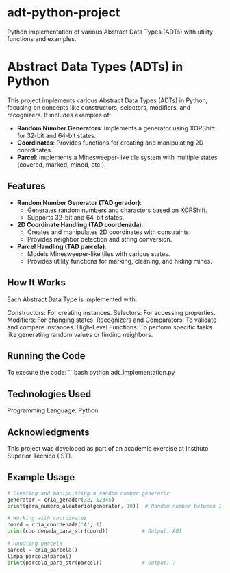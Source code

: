 # adt-python-project
Python implementation of various Abstract Data Types (ADTs) with utility functions and examples.
# Abstract Data Types (ADTs) in Python

This project implements various Abstract Data Types (ADTs) in Python, focusing on concepts like constructors, selectors, modifiers, and recognizers. It includes examples of:
- **Random Number Generators**: Implements a generator using XORShift for 32-bit and 64-bit states.
- **Coordinates**: Provides functions for creating and manipulating 2D coordinates.
- **Parcel**: Implements a Minesweeper-like tile system with multiple states (covered, marked, mined, etc.).

## Features
- **Random Number Generator (TAD gerador)**:
  - Generates random numbers and characters based on XORShift.
  - Supports 32-bit and 64-bit states.
- **2D Coordinate Handling (TAD coordenada)**:
  - Creates and manipulates 2D coordinates with constraints.
  - Provides neighbor detection and string conversion.
- **Parcel Handling (TAD parcela)**:
  - Models Minesweeper-like tiles with various states.
  - Provides utility functions for marking, cleaning, and hiding mines.

## How It Works
Each Abstract Data Type is implemented with:

Constructors: For creating instances.
Selectors: For accessing properties.
Modifiers: For changing states.
Recognizers and Comparators: To validate and compare instances.
High-Level Functions: To perform specific tasks like generating random values or finding neighbors.

## Running the Code
To execute the code:
´´´bash
python adt_implementation.py

## Technologies Used
Programming Language: Python

## Acknowledgments
This project was developed as part of an academic exercise at Instituto Superior Técnico (IST). 

## Example Usage
  ```python
# Creating and manipulating a random number generator
generator = cria_gerador(32, 12345)
print(gera_numero_aleatorio(generator, 10))  # Random number between 1-10

# Working with coordinates
coord = cria_coordenada('A', 1)
print(coordenada_para_str(coord))           # Output: A01

# Handling parcels
parcel = cria_parcela()
limpa_parcela(parcel)
print(parcela_para_str(parcel))             # Output: ?


